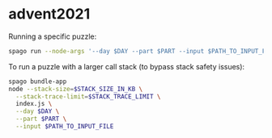 # advent2021

Running a specific puzzle:

```sh
spago run --node-args '--day $DAY --part $PART --input $PATH_TO_INPUT_FILE'
```

To run a puzzle with a larger call stack (to bypass stack safety issues):

```sh
spago bundle-app
node --stack-size=$STACK_SIZE_IN_KB \
  --stack-trace-limit=$STACK_TRACE_LIMIT \
  index.js \
  --day $DAY \
  --part $PART \
  --input $PATH_TO_INPUT_FILE
```
